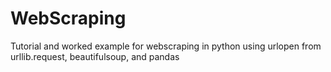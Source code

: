 # WebScraping
Tutorial and worked example for webscraping in python using urlopen from urllib.request, beautifulsoup, and pandas
